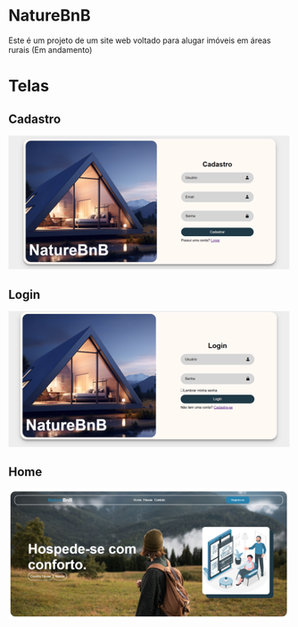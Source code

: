 <h1 align="left">NatureBnB</h1>
<p>Este é um projeto de um site web voltado para alugar imóveis em áreas rurais (Em andamento) </p>

<h1 align="left">Telas</h1>
<h2 align="left">Cadastro</h2>

![Descrição](static/c/cadastro.png)

<h2 align="left">Login</h2>

![Descrição](static/c/login.png)

<h2 align="left">Home</h2>

![Descrição](static/c/home.png)
